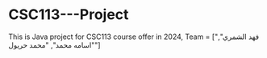 # CSC113---Project
This is Java project for CSC113 course offer in 2024, Team = ["فهد الشمري", "اسامه محمد", "محمد حريول"]
